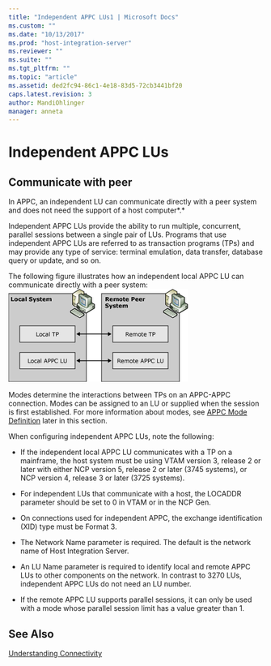 ```yaml
---
title: "Independent APPC LUs1 | Microsoft Docs"
ms.custom: ""
ms.date: "10/13/2017"
ms.prod: "host-integration-server"
ms.reviewer: ""
ms.suite: ""
ms.tgt_pltfrm: ""
ms.topic: "article"
ms.assetid: ded2fc94-86c1-4e18-83d5-72cb3441bf20
caps.latest.revision: 3
author: MandiOhlinger
manager: anneta
---
```

# Independent APPC LUs

## Communicate with peer
In APPC, an independent LU can communicate directly with a peer system and does not need the support of a host computer*.*  
  
Independent APPC LUs provide the ability to run multiple, concurrent, parallel sessions between a single pair of LUs. Programs that use independent APPC LUs are referred to as transaction programs (TPs) and may provide any type of service: terminal emulation, data transfer, database query or update, and so on.  
  
The following figure illustrates how an independent local APPC LU can communicate directly with a peer system:   
 ![](../core/media/srvc06.gif)  
  
Modes determine the interactions between TPs on an APPC-APPC connection. Modes can be assigned to an LU or supplied when the session is first established. For more information about modes, see [APPC Mode Definition](../core/appc-mode-definition.md) later in this section.  
  
When configuring independent APPC LUs, note the following:  
  
-   If the independent local APPC LU communicates with a TP on a mainframe, the host system must be using VTAM version 3, release 2 or later with either NCP version 5, release 2 or later (3745 systems), or NCP version 4, release 3 or later (3725 systems).  
  
-   For independent LUs that communicate with a host, the LOCADDR parameter should be set to 0 in VTAM or in the NCP Gen.  
  
-   On connections used for independent APPC, the exchange identification (XID) type must be Format 3.  
  
-   The Network Name parameter is required. The default is the network name of Host Integration Server.  
  
-   An LU Name parameter is required to identify local and remote APPC LUs to other components on the network. In contrast to 3270 LUs, independent APPC LUs do not need an LU number.  
  
-   If the remote APPC LU supports parallel sessions, it can only be used with a mode whose parallel session limit has a value greater than 1.  
  
## See Also  
 [Understanding Connectivity](../core/understanding-connectivity.md)